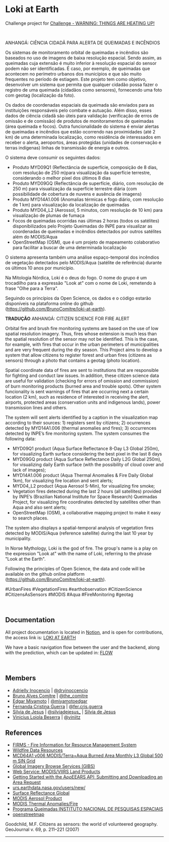 # Loki at Earth

Challenge project for [Challenge - WARNING: THINGS ARE HEATING UP!](https://2021.spaceappschallenge.org/challenges/statements/warning-things-are-heating-up/details) 

&nbsp;

ANHANGÁ: CIÊNCIA CIDADÃ PARA ALERTA DE QUEIMADAS E INCÊNDIOS

Os sistemas de monitoramento orbital de queimadas e incêndios são baseados no uso de imagens de baixa resolução espacial. Sendo assim, as queimadas cuja extensão é muito inferior à resolução espacial do sensor podem não ser identificadas. É  caso, por exemplo, de queimadas que acontecem no perímetro urbanos dos municípios e que são muito frequentes no período de estiagem.
Este projeto tem como objetivo, desenvolver um sistema que permita que qualquer cidadão possa fazer o registro de uma queimada (cidadãos como sensores), fornecendo uma foto com geotag (localização da foto).

Os dados de coordenadas espaciais da queimada são enviados para as instituições responsáveis pelo combate e autuação. Além disso, esses dados de ciência cidadã são úteis para validação (verificação de erros de omissão e de comissão) de produtos de monitoramentos de queimadas (área queimada e focos).
Outra funcionalidade do sistema é enviar alertas de queimadas e incêndios que estão ocorrendo nas proximidades (até 2 km) de uma determinada localização, como residência de interessados em receber o alerta, aeroportos, áreas protegidas (unidades de conservação e terras indígenas) linhas de transmissão de energia e outros.

O sistema deve consumir os seguintes dados:
- Produto MYD09Q1 (Reflectância de superfície, composição de 8 dias, com resolução de 250 m)para visualização da superfície terrestre, considerando o melhor pixel dos últimos 8 dias
- Produto MYD09GQ (Reflectância de superfície, diário, com resolução de 250 m) para visualização da superfície terrestre diária (com possibilidade de cobertura de nuvens e ausência de imagens)
- Produto MYD14A1.006 (Anomalias térmicas e fogo diário, com resolução de 1 km) para visualização da localização de queimadas
- Produto MYD04_L2 (Aerossol, 5 minutos, com resolução de 10 km) para visualização de plumas de fumaça
- Focos de queimadas ocorridas nas últimas 2 horas (todos os satélites) disponibilizados pelo Projeto Queimadas do INPE para visualizar as coordenadas de queimadas e incêndios detectados por outros satélites além do MODIS/Aqua
- OpenStreetMap (OSM), que é um projeto de mapeamento colaborativo para facilitar a buscar de uma determinada localização

O sistema apresenta também uma análise espaço-temporal dos incêndios de vegetação detectados pelo MODIS/Aqua (satélite de referência) durante os últimos 10 anos por município.

Na Mitologia Nórdica, Loki é o deus do fogo. O nome do grupo é um trocadilho para a expressão "Look at" com o nome de Loki, remetendo à frase "Olhe para a Terra".

Seguindo os princípios da Open Science, os dados e o código estarão disponíveis na plataforma online do github (https://github.com/BrunoComitre/loki-at-earth).

****TRADUÇÃO****
ANHANGÁ: CITIZEN SCIENCE FOR FIRE ALERT

Orbital fire and brush fire monitoring systems are based on the use of low spatial resolution imagery. Thus, fires whose extension is much less than the spatial resolution of the sensor may not be identified. This is the case, for example, with fires that occur in the urban perimeters of municipalities and are very frequent during the dry season. This Project aims to develop a system that allow citizens to register forest and urban fires (citizens as sensors) through a photo that contains a geotag (photo location).

Spatial coordinate data of fires are sent to institutions that are responsible for fighting and conduct law issues. In addition, these citizen science data are useful for validation (checking for errors of omission and commission) of burn monitoring products (burned area and trouble spots).
Other system funcionality is sent warnings of fires that are occurring next a certain location (2 km), such as residence of interested in receiving the alert, airports, protected areas (conservation units and indigenous lands), power transmission lines and others.

The system will sent alerts identified by a caption in the visualization map according to their sources: 1) registers sent by citizens; 2) ocurrences detected by MYD14A1.006 (thermal anomalies and fires); 3) occurrences detected by INPE’s fire monitoring system.
The system consumes the following data:
- MYD09Q1 product (Aqua Surface Reflectance 8-Day L3 Global 250m), for visualizing Earth surface considering the best pixel in the last 8 days
- MYD09GQ product (Aqua Surface Reflectance Daily L2G Global 250m), for visualizing daily Earth surface (with the possibility of cloud cover and lack of images);
- MYD14A1.006 product (Aqua Thermal Anomalies & Fire Daily Global 1km), for visualizing fire location and sent alerts;
- MYD04_L2 product (Aqua Aerosol 5-Min), for visualizing fire smoke;
- Vegetation fires detected during the last 2 hours (all satellites) provided by INPE’s (Brazilian National Institute for Space Research) Queimadas Project, for visualizing fire coordinates detected by satellites other than Aqua and also sent alerts;
- OpenStreetMap (OSM), a collaborative mapping project to make it easy to search places.

The system also displays a spatial-temporal analysis of vegetation fires detected by MODIS/Aqua (reference satellite) during the last 10 year by municipality.

In Norse Mythology, Loki is the god of fire. The group's name is a play on the expression "Look at" with the name of Loki, referring to the phrase "Look at the Earth".

Following the principles of Open Science, the data and code will be available on the github online platform (https://github.com/BrunoComitre/loki-at-earth).

#UrbanFires #VegetationFires #earthobservation #CitizenScience #CitizensAsSensors #MODIS #Aqua #FireMonitoring  #geotag


&nbsp;

## Documentation

All project documentation is located in [Notion](https://www.notion.so/product), and is open for contributions, the access link is: [LOKI AT EARTH](https://www.notion.so/brunocomitre/LOKI-AT-EARTH-e2b784b6fcc34ebfa6eade2544279688)

We have a basic navigation flow between the user and the backend, along with the prediction, which can be updated in:
[FLOW](https://whimsical.com/app-flow-LbDu9wRn42MBA6g3dMiWfw@2Ux7TurymMeBJsVycdo5)


&nbsp;

## Members

- [Adrielly Inocencio](https://www.linkedin.com/in/adrielly-inocencio-4a4007210/) | [@dryinoccencio](https://www.instagram.com/dryinoccencio/)
- [Bruno Alves Comitre](https://www.linkedin.com/in/brunocomitre/) | [@the_comitre](https://www.linkedin.com/in/brunocomitre/)
- [Edgar Miyamoto](https://www.linkedin.com/in/edgarmiyamoto/) | [@miyamotoedgar](https://www.instagram.com/miyamotoedgar/)
- [Fernanda Cristina Guerra](https://www.linkedin.com/in/fernandacguerra/) | [@fer.cris.guerra](https://www.instagram.com/fer.cris.guerra) 
- [Silvia de Jesus](https://www.linkedin.com/in/silviadejesus/) | [@silviadejesus_](https://www.instagram.com/silviadejesus_/) | [Silvia de Jesus](https://www.facebook.com/silvia.crisj/)
- [Vinicius Loiola Beserra](https://www.linkedin.com/in/newearth-6672a026/) | [@viniitz](https://www.instagram.com/viniitz/)

## References

- [FIRMS - Fire Information for Resource Management System](https://firms.modaps.eosdis.nasa.gov/map/#d:24hrs;@-46.9,-22.6,7z)
- [Wildfire Data Resources](https://earthdata.nasa.gov/learn/wildfires-resource-page)
- [MCD64A1 v006 MODIS/Terra+Aqua Burned Area Monthly L3 Global 500 m SIN Grid](https://lpdaac.usgs.gov/products/mcd64a1v006/)
- [Global Imagery Browse Services (GIBS)](https://earthdata.nasa.gov/eosdis/science-system-description/eosdis-components/gibs)
- [Web Service: MODIS/VIIRS Land Products](https://modis.ornl.gov/data/modis_webservice.html)
- [Getting Started with the AρρEEARS API: Submitting and Downloading an Area Request](https://lpdaac.usgs.gov/resources/e-learning/getting-started-with-the-a%CF%81%CF%81eears-api-submitting-and-downloading-an-area-request/)
- [urs.earthdata.nasa.gov/users/new/](https://e4ftl01.cr.usgs.gov/MOTA/MCD64A1.006/?_gl=1*pi0bzx*_ga*MTUxOTgzMDAyOS4xNjMyNzgzMjYz*_ga_0YWDZEJ295*MTYzMzEzNTEzMTE2Mi50bjN1bWt4OC4xLjEuMTYzMzEzNTEzMS4w)
- [Surface Reflectance Global](https://modis.gsfc.nasa.gov/data/dataprod/mod09.php)
- [MODIS Aerosol Product](https://modis.gsfc.nasa.gov/data/dataprod/mod04.php)
- [MODIS Thermal Anomalies/Fire](https://modis.gsfc.nasa.gov/data/dataprod/mod14.php)
- [Programa Queimadas INSTITUTO NACIONAL DE PESQUISAS ESPACIAIS](https://queimadas.dgi.inpe.br/queimadas/portal)
- [openstreetmap](https://www.openstreetmap.org/#map=5/-15.130/-53.189)

Goodchild, M.F. Citizens as sensors: the world of volunteered geography. GeoJournal v. 69, p. 211–221 (2007)

***
